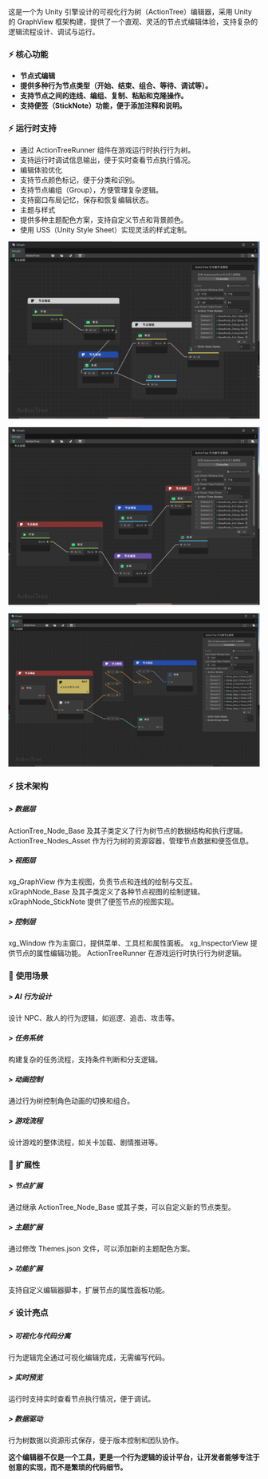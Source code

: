 这是一个为 Unity 引擎设计的可视化行为树（ActionTree）编辑器，采用 Unity 的 GraphView 框架构建，提供了一个直观、灵活的节点式编辑体验，支持复杂的逻辑流程设计、调试与运行。

### :zap: **核心功能**
 
-  **节点式编辑** 
-  **提供多种行为节点类型（开始、结束、组合、等待、调试等）。** 
-  **支持节点之间的连线、编组、复制、粘贴和克隆操作。** 
-  **支持便签（StickNote）功能，便于添加注释和说明。** 

### :zap: **运行时支持** 

-  通过 ActionTreeRunner 组件在游戏运行时执行行为树。
-  支持运行时调试信息输出，便于实时查看节点执行情况。
-  编辑体验优化
-  支持节点颜色标记，便于分类和识别。
-  支持节点编组（Group），方便管理复杂逻辑。
-  支持窗口布局记忆，保存和恢复编辑状态。
-  主题与样式
-  提供多种主题配色方案，支持自定义节点和背景颜色。
-  使用 USS（Unity Style Sheet）实现灵活的样式定制。

![s](Docs/pic_0.png)

![s](Docs/pic_1.png)

![s](Docs/pic_2.png)

### :zap: **技术架构** 

##### > **数据层** 
ActionTree_Node_Base 及其子类定义了行为树节点的数据结构和执行逻辑。
ActionTree_Nodes_Asset 作为行为树的资源容器，管理节点数据和便签信息。

##### > **视图层** 
xg_GraphView 作为主视图，负责节点和连线的绘制与交互。
xGraphNode_Base 及其子类定义了各种节点视图的绘制逻辑。
xGraphNode_StickNote 提供了便签节点的视图实现。

##### > **控制层** 
xg_Window 作为主窗口，提供菜单、工具栏和属性面板。
xg_InspectorView 提供节点的属性编辑功能。
ActionTreeRunner 在游戏运行时执行行为树逻辑。

###   :beginner:   **使用场景** 

##### > AI 行为设计
设计 NPC、敌人的行为逻辑，如巡逻、追击、攻击等。

##### > **任务系统** 
构建复杂的任务流程，支持条件判断和分支逻辑。

##### > **动画控制** 
通过行为树控制角色动画的切换和组合。

##### > **游戏流程** 
设计游戏的整体流程，如关卡加载、剧情推进等。

###  :electric_plug:  **扩展性** 

##### > **节点扩展** 
通过继承 ActionTree_Node_Base 或其子类，可以自定义新的节点类型。

##### > **主题扩展** 
通过修改 Themes.json 文件，可以添加新的主题配色方案。

##### > **功能扩展** 
支持自定义编辑器脚本，扩展节点的属性面板功能。

###  :zap:  **设计亮点** 

##### > **可视化与代码分离** 
行为逻辑完全通过可视化编辑完成，无需编写代码。

##### > **实时预览** 
运行时支持实时查看节点执行情况，便于调试。

##### > **数据驱动** 
行为树数据以资源形式保存，便于版本控制和团队协作。

 **这个编辑器不仅是一个工具，更是一个行为逻辑的设计平台，让开发者能够专注于创意的实现，而不是繁琐的代码细节。** 
